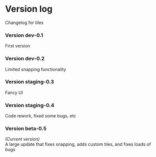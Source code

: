 # Version log 
Changelog for tiles  
  
### Version dev-0.1
First version
### Version dev-0.2
Limited snapping functionality
### Version staging-0.3
Fancy UI  
### Version staging-0.4
Code rework, fixed some bugs, etc
### Version beta-0.5
*(Current version)*  
A large update that fixes snapping, adds custom tiles, and fixes loads of bugs
